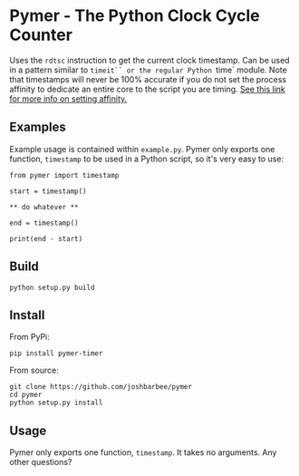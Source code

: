 # Pymer - The Python Clock Cycle Counter

Uses the `rdtsc` instruction to get the current clock timestamp. Can be used in a pattern similar to `timeit`` or the regular Python `time` module. Note that timestamps will never be 100% accurate if you do not set the process affinity to dedicate an entire core to the script you are timing. [See this link for more info on setting affinity.](https://unix.stackexchange.com/questions/73/how-can-i-set-the-processor-affinity-of-a-process-on-linux)

## Examples
Example usage is contained within `example.py`. Pymer only exports one function, `timestamp` to be used in a Python script, so it's very easy to use:
```
from pymer import timestamp

start = timestamp()

** do whatever **

end = timestamp()

print(end - start)
```

## Build
`python setup.py build`

## Install
From PyPi:
```
pip install pymer-timer
```

From source:
```
git clone https://github.com/joshbarbee/pymer
cd pymer
python setup.py install
```

## Usage

Pymer only exports one function, `timestamp`. It takes no arguments. Any other questions?
